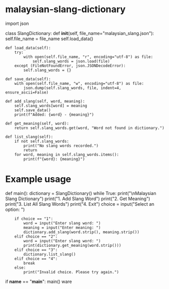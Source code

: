 # malaysian-slang-dictionary
import json

class SlangDictionary:
    def __init__(self, file_name="malaysian_slang.json"):
        self.file_name = file_name
        self.load_data()

    def load_data(self):
        try:
            with open(self.file_name, "r", encoding="utf-8") as file:
                self.slang_words = json.load(file)
        except (FileNotFoundError, json.JSONDecodeError):
            self.slang_words = {}

    def save_data(self):
        with open(self.file_name, "w", encoding="utf-8") as file:
            json.dump(self.slang_words, file, indent=4, ensure_ascii=False)

    def add_slang(self, word, meaning):
        self.slang_words[word] = meaning
        self.save_data()
        print(f"Added: {word} - {meaning}")

    def get_meaning(self, word):
        return self.slang_words.get(word, "Word not found in dictionary.")

    def list_slang(self):
        if not self.slang_words:
            print("No slang words recorded.")
            return
        for word, meaning in self.slang_words.items():
            print(f"{word}: {meaning}")

# Example usage
def main():
    dictionary = SlangDictionary()
    while True:
        print("\nMalaysian Slang Dictionary")
        print("1. Add Slang Word")
        print("2. Get Meaning")
        print("3. List All Slang Words")
        print("4. Exit")
        choice = input("Select an option: ")
        
        if choice == "1":
            word = input("Enter slang word: ")
            meaning = input("Enter meaning: ")
            dictionary.add_slang(word.strip(), meaning.strip())
        elif choice == "2":
            word = input("Enter slang word: ")
            print(dictionary.get_meaning(word.strip()))
        elif choice == "3":
            dictionary.list_slang()
        elif choice == "4":
            break
        else:
            print("Invalid choice. Please try again.")

if __name__ == "__main__":
    main()
ware
